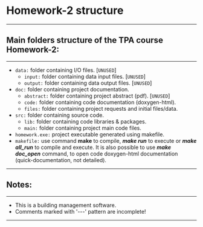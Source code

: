 
<h1><b>Homework-2 structure</b></h1>

---

<h2><b>Main folders structure of the TPA course Homework-2:</h2></b>

---

- `data:` folder containing I/O files. [`UNUSED`]
  - `input:` folder containing data input files. [`UNUSED`]
  - `output:` folder containing data output files. [`UNUSED`]
- `doc:` folder containing project documentation.
  - `abstract:` folder containing project abstract (pdf). [`UNUSED`]
  - `code:` folder containing code documentation (doxygen-html).
  - `files:` folder containing project requests and initial files/data.
- `src:` folder containing source code.
  - `lib:` folder containing code libraries & packages.
  - `main:` folder containing project main code files.
- `homework.exe:` project executable generated using makefile.
- `makefile:` use command **make** to compile, ***make run*** to execute or ***make all_run*** to compile and execute. It is also possible to use ***make doc_open*** command, to open code doxygen-html documentation (quick-documentation, not detailed).

---

<h2><b>Notes:</h3></b>

---

- This is a building management software.
- Comments marked with '---' pattern are incomplete!

---
